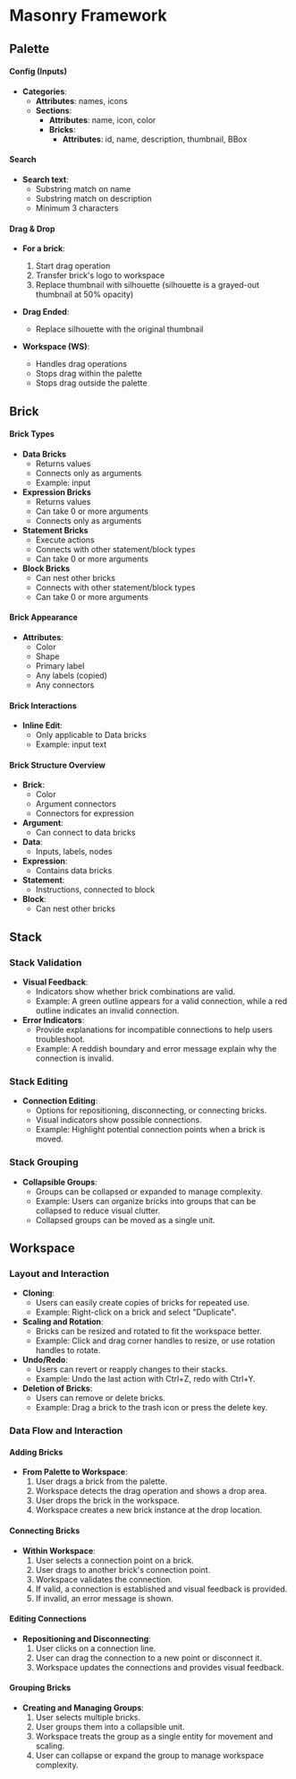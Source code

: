 # Masonry Framework 

## Palette

#### Config (Inputs)
- **Categories**:
  - **Attributes**: names, icons
  - **Sections**:
    - **Attributes**: name, icon, color
    - **Bricks**:
      - **Attributes**: id, name, description, thumbnail, BBox

#### Search
- **Search text**:
  - Substring match on name
  - Substring match on description
  - Minimum 3 characters

#### Drag & Drop 
- **For a brick**:
  1. Start drag operation
  2. Transfer brick's logo to workspace
  3. Replace thumbnail with silhouette (silhouette is a grayed-out thumbnail at 50% opacity)

- **Drag Ended**:
  - Replace silhouette with the original thumbnail
  
- **Workspace (WS)**:
  - Handles drag operations
  - Stops drag within the palette
  - Stops drag outside the palette

## Brick 

#### Brick Types
- **Data Bricks**
  - Returns values
  - Connects only as arguments
  - Example: input
- **Expression Bricks**
  - Returns values
  - Can take 0 or more arguments
  - Connects only as arguments
- **Statement Bricks**
  - Execute actions
  - Connects with other statement/block types
  - Can take 0 or more arguments
- **Block Bricks**
  - Can nest other bricks
  - Connects with other statement/block types
  - Can take 0 or more arguments

#### Brick Appearance
- **Attributes**:
  - Color
  - Shape
  - Primary label
  - Any labels (copied)
  - Any connectors

#### Brick Interactions
- **Inline Edit**:
  - Only applicable to Data bricks
  - Example: input text

#### Brick Structure Overview
- **Brick**:
  - Color
  - Argument connectors
  - Connectors for expression
- **Argument**:
  - Can connect to data bricks
- **Data**:
  - Inputs, labels, nodes
- **Expression**:
  - Contains data bricks
- **Statement**:
  - Instructions, connected to block
- **Block**:
  - Can nest other bricks


## Stack

### Stack Validation
- **Visual Feedback**:
  - Indicators show whether brick combinations are valid.
  - Example: A green outline appears for a valid connection, while a red outline indicates an invalid connection.
- **Error Indicators**:
  - Provide explanations for incompatible connections to help users troubleshoot.
  - Example: A reddish boundary and error message explain why the connection is invalid.

### Stack Editing
- **Connection Editing**:
  - Options for repositioning, disconnecting, or connecting bricks.
  - Visual indicators show possible connections.
  - Example: Highlight potential connection points when a brick is moved.

### Stack Grouping
- **Collapsible Groups**:
  - Groups can be collapsed or expanded to manage complexity.
  - Example: Users can organize bricks into groups that can be collapsed to reduce visual clutter.
  - Collapsed groups can be moved as a single unit.

## Workspace

### Layout and Interaction
- **Cloning**:
  - Users can easily create copies of bricks for repeated use.
  - Example: Right-click on a brick and select "Duplicate".
- **Scaling and Rotation**:
  - Bricks can be resized and rotated to fit the workspace better.
  - Example: Click and drag corner handles to resize, or use rotation handles to rotate.
- **Undo/Redo**:
  - Users can revert or reapply changes to their stacks.
  - Example: Undo the last action with Ctrl+Z, redo with Ctrl+Y.
- **Deletion of Bricks**:
  - Users can remove or delete bricks.
  - Example: Drag a brick to the trash icon or press the delete key.

### Data Flow and Interaction

#### Adding Bricks
- **From Palette to Workspace**:
  1. User drags a brick from the palette.
  2. Workspace detects the drag operation and shows a drop area.
  3. User drops the brick in the workspace.
  4. Workspace creates a new brick instance at the drop location.

#### Connecting Bricks
- **Within Workspace**:
  1. User selects a connection point on a brick.
  2. User drags to another brick's connection point.
  3. Workspace validates the connection.
  4. If valid, a connection is established and visual feedback is provided.
  5. If invalid, an error message is shown.

#### Editing Connections
- **Repositioning and Disconnecting**:
  1. User clicks on a connection line.
  2. User can drag the connection to a new point or disconnect it.
  3. Workspace updates the connections and provides visual feedback.

#### Grouping Bricks
- **Creating and Managing Groups**:
  1. User selects multiple bricks.
  2. User groups them into a collapsible unit.
  3. Workspace treats the group as a single entity for movement and scaling.
  4. User can collapse or expand the group to manage workspace complexity.

